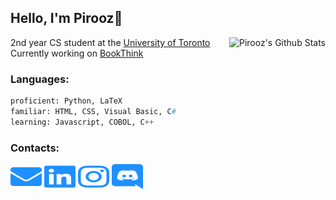 ## Hello, I'm Pirooz💊

<img align='right' src="https://github-readme-stats.vercel.app/api?username=piroozb&theme=algolia&show_icons=true" alt="Pirooz's Github Stats"></img>

2nd year CS student at the [University of Toronto](https://www.utoronto.ca/)  
Currently working on [BookThink](https://github.com/piroozb/book-thing)

### Languages:
```py
proficient: Python, LaTeX
familiar: HTML, CSS, Visual Basic, C#
learning: Javascript, COBOL, C++
```
### Contacts:
<a href="mailto:piroozbarkoosaraei@gmail.com" target="blank"><img src="logos/envelope.svg" height="40" width="50"/></a>
<a href="https://www.linkedin.com/in/pirooz-barkoosaraei/" target="blank"><img src="logos/linkedin.svg" height="40" width="50"/></a>
<a href="https://www.instagram.com/pillscapsules/" target="blank"><img src="logos/instagram.svg" height="40" width="50"/></a>
<a href="https://discord.com/users/242061580970229761" target="blank"><img src="logos/discord.svg" height="40" width="50"/></a>
